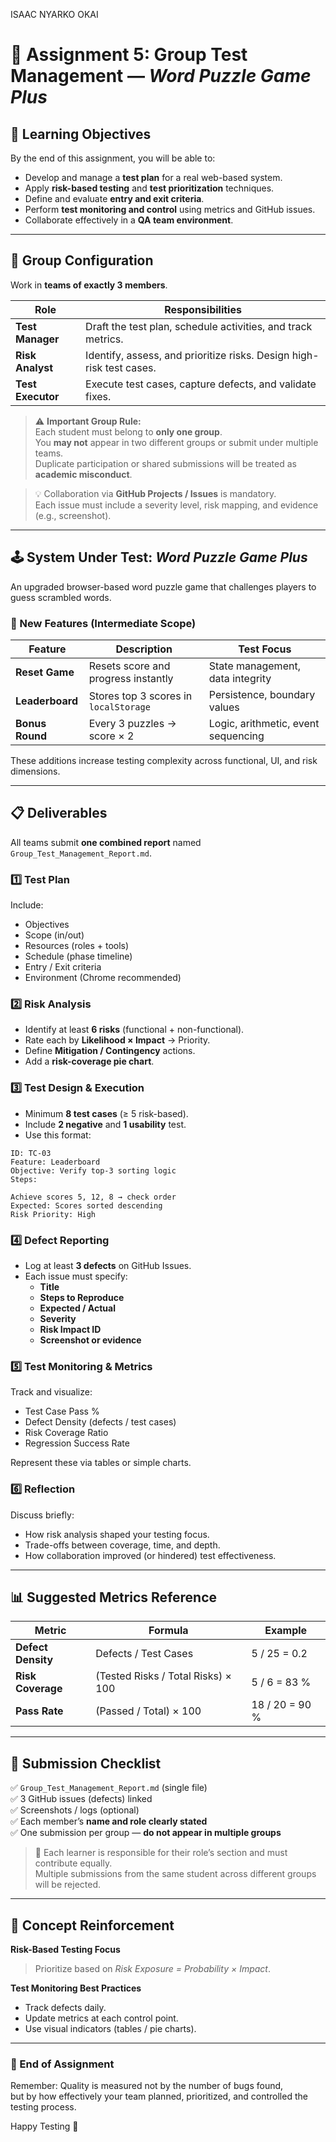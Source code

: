 ISAAC NYARKO OKAI
# 🧩 Assignment 5: Group Test Management — *Word Puzzle Game Plus*

## 🎯 Learning Objectives

By the end of this assignment, you will be able to:

- Develop and manage a **test plan** for a real web-based system.  
- Apply **risk-based testing** and **test prioritization** techniques.  
- Define and evaluate **entry and exit criteria**.  
- Perform **test monitoring and control** using metrics and GitHub issues.  
- Collaborate effectively in a **QA team environment**.

---

## 👥 Group Configuration

Work in **teams of exactly 3 members**.

| Role | Responsibilities |
|------|------------------|
| **Test Manager** | Draft the test plan, schedule activities, and track metrics. |
| **Risk Analyst** | Identify, assess, and prioritize risks. Design high-risk test cases. |
| **Test Executor** | Execute test cases, capture defects, and validate fixes. |

> ⚠️ **Important Group Rule:**  
> Each student must belong to **only one group**.  
> You **may not** appear in two different groups or submit under multiple teams.  
> Duplicate participation or shared submissions will be treated as **academic misconduct**.

> 💡 Collaboration via **GitHub Projects / Issues** is mandatory.  
> Each issue must include a severity level, risk mapping, and evidence (e.g., screenshot).

---

## 🕹️ System Under Test: *Word Puzzle Game Plus*

An upgraded browser-based word puzzle game that challenges players to guess scrambled words.

### 🔧 New Features (Intermediate Scope)

| Feature | Description | Test Focus |
|----------|--------------|-------------|
| **Reset Game** | Resets score and progress instantly | State management, data integrity |
| **Leaderboard** | Stores top 3 scores in `localStorage` | Persistence, boundary values |
| **Bonus Round** | Every 3 puzzles → score × 2 | Logic, arithmetic, event sequencing |

These additions increase testing complexity across functional, UI, and risk dimensions.

---

## 📋 Deliverables

All teams submit **one combined report** named `Group_Test_Management_Report.md`.

### 1️⃣ Test Plan
Include:
- Objectives  
- Scope (in/out)  
- Resources (roles + tools)  
- Schedule (phase timeline)  
- Entry / Exit criteria  
- Environment (Chrome recommended)

### 2️⃣ Risk Analysis
- Identify at least **6 risks** (functional + non-functional).  
- Rate each by **Likelihood × Impact** → Priority.  
- Define **Mitigation / Contingency** actions.  
- Add a **risk-coverage pie chart**.

### 3️⃣ Test Design & Execution
- Minimum **8 test cases** (≥ 5 risk-based).  
- Include **2 negative** and **1 usability** test.  
- Use this format:

```
ID: TC-03
Feature: Leaderboard
Objective: Verify top-3 sorting logic
Steps:

Achieve scores 5, 12, 8 → check order
Expected: Scores sorted descending
Risk Priority: High
```


### 4️⃣ Defect Reporting
- Log at least **3 defects** on GitHub Issues.  
- Each issue must specify:
  - **Title**
  - **Steps to Reproduce**
  - **Expected / Actual**
  - **Severity**
  - **Risk Impact ID**
  - **Screenshot or evidence**

### 5️⃣ Test Monitoring & Metrics
Track and visualize:
- Test Case Pass %  
- Defect Density (defects / test cases)  
- Risk Coverage Ratio  
- Regression Success Rate

Represent these via tables or simple charts.

### 6️⃣ Reflection
Discuss briefly:
- How risk analysis shaped your testing focus.  
- Trade-offs between coverage, time, and depth.  
- How collaboration improved (or hindered) test effectiveness.

---

## 📊 Suggested Metrics Reference

| Metric | Formula | Example |
|---------|----------|----------|
| **Defect Density** | Defects / Test Cases |  5 / 25 = 0.2 |
| **Risk Coverage** | (Tested Risks / Total Risks) × 100 |  5 / 6 = 83 % |
| **Pass Rate** | (Passed / Total) × 100 |  18 / 20 = 90 % |

---

## 📎 Submission Checklist

✅ `Group_Test_Management_Report.md` (single file)  
✅ 3 GitHub issues (defects) linked  
✅ Screenshots / logs (optional)  
✅ Each member’s **name and role clearly stated**  
✅ One submission per group — **do not appear in multiple groups**  

> 📌 Each learner is responsible for their role’s section and must contribute equally.  
> Multiple submissions from the same student across different groups will be rejected.

---

## 🧠 Concept Reinforcement

**Risk-Based Testing Focus**  
> Prioritize based on *Risk Exposure = Probability × Impact*.

**Test Monitoring Best Practices**
- Track defects daily.  
- Update metrics at each control point.  
- Use visual indicators (tables / pie charts).

---

### 🧩 End of Assignment

Remember: Quality is measured not by the number of bugs found,  
but by how effectively your team planned, prioritized, and controlled the testing process.

Happy Testing 🧪  

